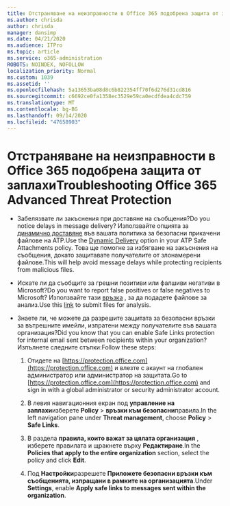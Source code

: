 ```yaml
---
title: Отстраняване на неизправности в Office 365 подобрена защита от заплахи
ms.author: chrisda
author: chrisda
manager: dansimp
ms.date: 04/21/2020
ms.audience: ITPro
ms.topic: article
ms.service: o365-administration
ROBOTS: NOINDEX, NOFOLLOW
localization_priority: Normal
ms.custom: 1039
ms.assetid: ''
ms.openlocfilehash: 5a13653ba08d8c6b822354ff70f6d276d31cd816
ms.sourcegitcommit: c6692ce0fa1358ec3529e59ca0ecdfdea4cdc759
ms.translationtype: MT
ms.contentlocale: bg-BG
ms.lasthandoff: 09/14/2020
ms.locfileid: "47658903"
---
```

# <a name="troubleshooting-office-365-advanced-threat-protection"></a><span data-ttu-id="f9fc4-102">Отстраняване на неизправности в Office 365 подобрена защита от заплахи</span><span class="sxs-lookup"><span data-stu-id="f9fc4-102">Troubleshooting Office 365 Advanced Threat Protection</span></span>

- <span data-ttu-id="f9fc4-103">Забелязвате ли закъснения при доставяне на съобщения?</span><span class="sxs-lookup"><span data-stu-id="f9fc4-103">Do you notice delays in message delivery?</span></span> <span data-ttu-id="f9fc4-104">Използвайте опцията за [динамично доставяне](https://docs.microsoft.com/microsoft-365/security/office-365-security/dynamic-delivery-and-previewing) във вашата политика за безопасни прикачени файлове на ATP.</span><span class="sxs-lookup"><span data-stu-id="f9fc4-104">Use the [Dynamic Delivery](https://docs.microsoft.com/microsoft-365/security/office-365-security/dynamic-delivery-and-previewing) option in your ATP Safe Attachments policy.</span></span> <span data-ttu-id="f9fc4-105">Това ще помогне за избягване на закъснения на съобщения, докато защитавате получателите от злонамерени файлове.</span><span class="sxs-lookup"><span data-stu-id="f9fc4-105">This will help avoid message delays while protecting recipients from malicious files.</span></span>

- <span data-ttu-id="f9fc4-106">Искате ли да съобщите за грешни позитиви или фалшиви негативи в Microsoft?</span><span class="sxs-lookup"><span data-stu-id="f9fc4-106">Do you want to report false positives or false negatives to Microsoft?</span></span> <span data-ttu-id="f9fc4-107">Използвайте тази [връзка](https://www.microsoft.com/wdsi/filesubmission/) , за да подадете файлове за анализ.</span><span class="sxs-lookup"><span data-stu-id="f9fc4-107">Use this [link](https://www.microsoft.com/wdsi/filesubmission/) to submit files for analysis.</span></span>

- <span data-ttu-id="f9fc4-108">Знаете ли, че можете да разрешите защитата за безопасни връзки за вътрешните имейли, изпратени между получателите във вашата организация?</span><span class="sxs-lookup"><span data-stu-id="f9fc4-108">Did you know that you can enable Safe Links protection for internal email sent between recipients within your organization?</span></span> <span data-ttu-id="f9fc4-109">Изпълнете следните стъпки:</span><span class="sxs-lookup"><span data-stu-id="f9fc4-109">Follow these steps:</span></span>

  1. <span data-ttu-id="f9fc4-110">Отидете на [https://protection.office.com](https://protection.office.com) и влезте с акаунт на глобален администратор или администратор на защитата.</span><span class="sxs-lookup"><span data-stu-id="f9fc4-110">Go to [https://protection.office.com](https://protection.office.com) and sign in with a global administrator or security administrator account.</span></span>

  2. <span data-ttu-id="f9fc4-111">В левия навигационния екран под **управление на заплахи**изберете **Policy** \> **връзки към безопасни**правила.</span><span class="sxs-lookup"><span data-stu-id="f9fc4-111">In the left navigation pane under **Threat management**, choose **Policy** \> **Safe Links**.</span></span>

  3. <span data-ttu-id="f9fc4-112">В раздела **правила, които важат за цялата организация** , изберете правилата и щракнете върху **Редактиране**.</span><span class="sxs-lookup"><span data-stu-id="f9fc4-112">In the **Policies that apply to the entire organization** section, select the policy and click **Edit**.</span></span>

  4. <span data-ttu-id="f9fc4-113">Под **Настройки**разрешете **Приложете безопасни връзки към съобщенията, изпращани в рамките на организацията**.</span><span class="sxs-lookup"><span data-stu-id="f9fc4-113">Under **Settings**, enable **Apply safe links to messages sent within the organization**.</span></span>
